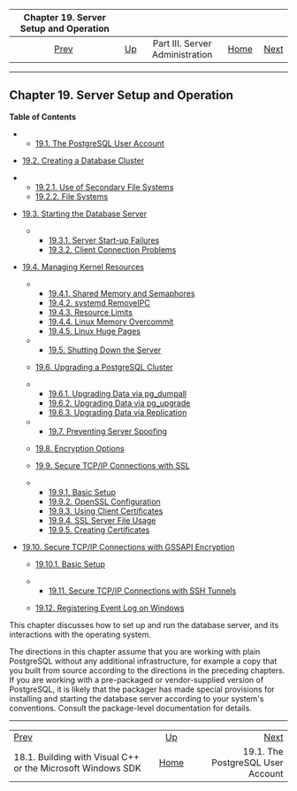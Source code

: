 

|                                 Chapter 19. Server Setup and Operation                                 |                                                    |                                 |                                                       |                                                                 |
| :----------------------------------------------------------------------------------------------------: | :------------------------------------------------- | :-----------------------------: | ----------------------------------------------------: | --------------------------------------------------------------: |
| [Prev](install-windows-full.html "18.1. Building with Visual C++ or the&#xA;  Microsoft Windows SDK")  | [Up](admin.html "Part III. Server Administration") | Part III. Server Administration | [Home](index.html "PostgreSQL 17devel Documentation") |  [Next](postgres-user.html "19.1. The PostgreSQL User Account") |

***

## Chapter 19. Server Setup and Operation

**Table of Contents**

  * *   [19.1. The PostgreSQL User Account](postgres-user.html)
  * [19.2. Creating a Database Cluster](creating-cluster.html)

    

  * *   [19.2.1. Use of Secondary File Systems](creating-cluster.html#CREATING-CLUSTER-MOUNT-POINTS)
    * [19.2.2. File Systems](creating-cluster.html#CREATING-CLUSTER-FILESYSTEM)

* [19.3. Starting the Database Server](server-start.html)

  * *   [19.3.1. Server Start-up Failures](server-start.html#SERVER-START-FAILURES)
    * [19.3.2. Client Connection Problems](server-start.html#CLIENT-CONNECTION-PROBLEMS)

* [19.4. Managing Kernel Resources](kernel-resources.html)

  * *   [19.4.1. Shared Memory and Semaphores](kernel-resources.html#SYSVIPC)
    * [19.4.2. systemd RemoveIPC](kernel-resources.html#SYSTEMD-REMOVEIPC)
    * [19.4.3. Resource Limits](kernel-resources.html#KERNEL-RESOURCES-LIMITS)
    * [19.4.4. Linux Memory Overcommit](kernel-resources.html#LINUX-MEMORY-OVERCOMMIT)
    * [19.4.5. Linux Huge Pages](kernel-resources.html#LINUX-HUGE-PAGES)

  * *   [19.5. Shutting Down the Server](server-shutdown.html)
  * [19.6. Upgrading a PostgreSQL Cluster](upgrading.html)

    

  * *   [19.6.1. Upgrading Data via pg\_dumpall](upgrading.html#UPGRADING-VIA-PGDUMPALL)
    * [19.6.2. Upgrading Data via pg\_upgrade](upgrading.html#UPGRADING-VIA-PG-UPGRADE)
    * [19.6.3. Upgrading Data via Replication](upgrading.html#UPGRADING-VIA-REPLICATION)

  * *   [19.7. Preventing Server Spoofing](preventing-server-spoofing.html)
  * [19.8. Encryption Options](encryption-options.html)
  * [19.9. Secure TCP/IP Connections with SSL](ssl-tcp.html)

    

  * *   [19.9.1. Basic Setup](ssl-tcp.html#SSL-SETUP)
    * [19.9.2. OpenSSL Configuration](ssl-tcp.html#SSL-OPENSSL-CONFIG)
    * [19.9.3. Using Client Certificates](ssl-tcp.html#SSL-CLIENT-CERTIFICATES)
    * [19.9.4. SSL Server File Usage](ssl-tcp.html#SSL-SERVER-FILES)
    * [19.9.5. Creating Certificates](ssl-tcp.html#SSL-CERTIFICATE-CREATION)

* [19.10. Secure TCP/IP Connections with GSSAPI Encryption](gssapi-enc.html)

  * [19.10.1. Basic Setup](gssapi-enc.html#GSSAPI-SETUP)

  * *   [19.11. Secure TCP/IP Connections with SSH Tunnels](ssh-tunnels.html)
  * [19.12. Registering Event Log on Windows](event-log-registration.html)

This chapter discusses how to set up and run the database server, and its interactions with the operating system.

The directions in this chapter assume that you are working with plain PostgreSQL without any additional infrastructure, for example a copy that you built from source according to the directions in the preceding chapters. If you are working with a pre-packaged or vendor-supplied version of PostgreSQL, it is likely that the packager has made special provisions for installing and starting the database server according to your system's conventions. Consult the package-level documentation for details.

***

|                                                                                                        |                                                       |                                                                 |
| :----------------------------------------------------------------------------------------------------- | :---------------------------------------------------: | --------------------------------------------------------------: |
| [Prev](install-windows-full.html "18.1. Building with Visual C++ or the&#xA;  Microsoft Windows SDK")  |   [Up](admin.html "Part III. Server Administration")  |  [Next](postgres-user.html "19.1. The PostgreSQL User Account") |
| 18.1. Building with Visual C++ or the Microsoft Windows SDK                                            | [Home](index.html "PostgreSQL 17devel Documentation") |                               19.1. The PostgreSQL User Account |
